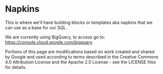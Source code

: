 # Napkins

This is where we'll have building blocks or templates aka napkins that we can use as a base for our SQL.

We are currently using BigQuery, to access go to: https://console.cloud.google.com/bigquery

Portions of this page are modifications based on work created and shared by Google and used according to terms described in the Creative Commons 4.0 Attribution License and the Apache 2.0 License - see the LICENSE files for details.
